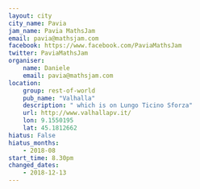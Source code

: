 ```yaml
---
layout: city                                           
city_name: Pavia                                                               
jam_name: Pavia MathsJam
email: pavia@mathsjam.com
facebook: https://www.facebook.com/PaviaMathsJam
twitter: PaviaMathsJam
organiser:
    name: Daniele
    email: pavia@mathsjam.com
location:
    group: rest-of-world
    pub_name: "Valhalla"
    description: " which is on Lungo Ticino Sforza"
    url: http://www.valhallapv.it/
    lon: 9.1550195
    lat: 45.1812662
hiatus: False
hiatus_months:
    - 2018-08
start_time: 8.30pm
changed_dates:
    - 2018-12-13
---
```

